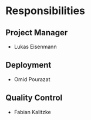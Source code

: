 # Responsibilities

## Project Manager

- Lukas Eisenmann

## Deployment

- Omid Pourazat

## Quality Control
- Fabian Kalitzke